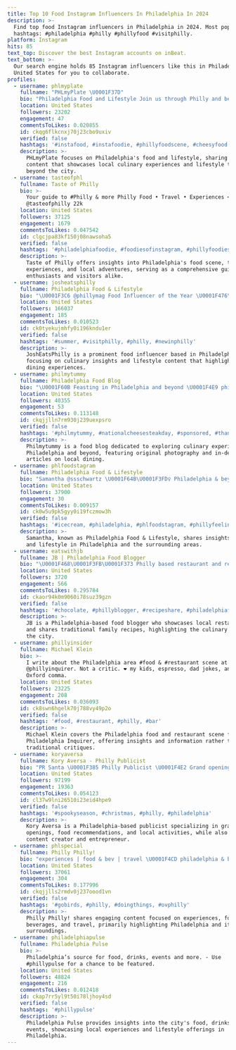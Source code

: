 ```yaml
---
title: Top 10 Food Instagram Influencers In Philadelphia In 2024
description: >-
  Find top food Instagram influencers in Philadelphia in 2024. Most popular
  hashtags: #philadelphia #philly #phillyfood #visitphilly.
platform: Instagram
hits: 85
text_top: Discover the best Instagram accounts on inBeat.
text_bottom: >-
  Our search engine holds 85 Instagram influencers like this in Philadelphia,
  United States for you to collaborate.
profiles:
  - username: phlmyplate
    fullname: "PHLmyPlate \U0001F37D"
    bio: "Philadelphia Food and Lifestyle Join us through Philly and beyond\U0001F4CD \U0001F4F8 Original content by @wdans22 @kaitglock DM// phlmyplate@gmail.com \U0001F4E7"
    location: United States
    followers: 23202
    engagement: 47
    commentsToLikes: 0.020855
    id: ckqg6flkcnxj70j23cbo9uxiv
    verified: false
    hashtags: '#instafood, #instafoodie, #phillyfoodscene, #cheesyfood'
    description: >-
      PHLmyPlate focuses on Philadelphia's food and lifestyle, sharing original
      content that showcases local culinary experiences and lifestyle trends
      beyond the city.
  - username: tasteofphl
    fullname: Taste of Philly
    bio: >-
      Your guide to #Philly & more Philly Food • Travel • Experiences ➡️TikTok:
      @tasteofphilly 22k
    location: United States
    followers: 37125
    engagement: 1679
    commentsToLikes: 0.047542
    id: clgcjpa83kf150j08nawsoha5
    verified: false
    hashtags: '#philadelphiafoodie, #foodiesofinstagram, #phillyfoodies, #eats'
    description: >-
      Taste of Philly offers insights into Philadelphia's food scene, travel
      experiences, and local adventures, serving as a comprehensive guide for
      enthusiasts and visitors alike.
  - username: josheatsphilly
    fullname: Philadelphia Food & Lifestyle
    bio: "\U0001F3C6 @phillymag Food Influencer of the Year \U0001F476\U0001F3FE Hungry since birth \U0001F308 #JoshEatsPhilly \U0001F4EB josheatsphilly@gmail.com"
    location: United States
    followers: 166037
    engagement: 185
    commentsToLikes: 0.010523
    id: ck0tyekujmhfy0i196kndu1er
    verified: false
    hashtags: '#summer, #visitphilly, #philly, #newinphilly'
    description: >-
      JoshEatsPhilly is a prominent food influencer based in Philadelphia,
      focusing on culinary insights and lifestyle content that highlights local
      dining experiences.
  - username: philmytummy
    fullname: Philadelphia Food Blog
    bio: "\U0001F60B Feasting in Philadelphia and beyond \U0001F4E9 philmytummy1@gmail.com \U0001F4F8 All original photos + video \U0001F4CDVisit our website for full feature articles"
    location: United States
    followers: 40355
    engagement: 53
    commentsToLikes: 0.113148
    id: ckqjjlln7rm930j239uexpsro
    verified: false
    hashtags: '#philmytummy, #nationalcheesesteakday, #sponsored, #thanksubereats'
    description: >-
      Philmytummy is a food blog dedicated to exploring culinary experiences in
      Philadelphia and beyond, featuring original photography and in-depth
      articles on local dining.
  - username: phlfoodstagram
    fullname: Philadelphia Food & Lifestyle
    bio: "Samantha @ssschwartz \U0001F64B\U0001F3FD‍♀️ Philadelphia & beyond \U0001F4CD #phlfoodstagram \U0001F4F2 DM/Phlfoodstagram@gmail.com \U0001F48C"
    location: United States
    followers: 37900
    engagement: 30
    commentsToLikes: 0.009157
    id: ck0w5u9pk5gyy0i19fczmow3h
    verified: false
    hashtags: '#icecream, #philadelphia, #phlfoodstagram, #phillyfeeling'
    description: >-
      Samantha, known as Philadelphia Food & Lifestyle, shares insights on food
      and lifestyle in Philadelphia and the surrounding areas.
  - username: eatswithjb
    fullname: JB | Philadelphia Food Blogger
    bio: "\U0001F468\U0001F3FB‍\U0001F373 Philly based restaurant and recipe blog \U0001F355 Tastiest restaurants in town \U0001F5C3 Traditional family recipes"
    location: United States
    followers: 3720
    engagement: 566
    commentsToLikes: 0.295784
    id: ckaor94k0m9060i78suz39gzn
    verified: false
    hashtags: '#chocolate, #phillyblogger, #recipeshare, #philadelphiafoodie'
    description: >-
      JB is a Philadelphia-based food blogger who showcases local restaurants
      and shares traditional family recipes, highlighting the culinary scene of
      the city.
  - username: phillyinsider
    fullname: Michael Klein
    bio: >-
      I write about the Philadelphia area #food & #restaurant scene at
      @phillyinquirer. Not a critic. ❤️ my kids, espresso, dad jokes, and the
      Oxford comma.
    location: United States
    followers: 23225
    engagement: 208
    commentsToLikes: 0.036093
    id: ck8swn6hgelk70j788vy49p2o
    verified: false
    hashtags: '#food, #restaurant, #philly, #bar'
    description: >-
      Michael Klein covers the Philadelphia food and restaurant scene for the
      Philadelphia Inquirer, offering insights and information rather than
      traditional critiques.
  - username: koryaversa
    fullname: Kory Aversa - Philly Publicist
    bio: "PR Santa \U0001F385 Philly Publicist \U0001F4E2 Grand openings, restaurant / food tips, things to do, Pennsylvania things. Content Creator & Entrepreneur @aversapr \U0001F3F3️‍\U0001F308"
    location: United States
    followers: 97199
    engagement: 19363
    commentsToLikes: 0.054123
    id: cl37w9lni26510i23eid4hpe9
    verified: false
    hashtags: '#spookyseason, #christmas, #philly, #philadelphia'
    description: >-
      Kory Aversa is a Philadelphia-based publicist specializing in grand
      openings, food recommendations, and local activities, while also being a
      content creator and entrepreneur.
  - username: phlspecial
    fullname: Philly Philly!
    bio: "experiences | food & bev | travel \U0001F4CD philadelphia & beyond ✈️ \U0001F48C phlspecial@gmail.com \U0001F4F8 #phlspecial"
    location: United States
    followers: 37061
    engagement: 304
    commentsToLikes: 0.177996
    id: ckqjjlls2rmdv0j237oood1vn
    verified: false
    hashtags: '#gobirds, #philly, #doingthings, #ovphilly'
    description: >-
      Philly Philly! shares engaging content focused on experiences, food and
      beverages, and travel, primarily highlighting Philadelphia and its
      surroundings.
  - username: philadelphiapulse
    fullname: Philadelphia Pulse
    bio: >-
      Philadelphia’s source for food, drinks, events and more. - Use
      #phillypulse for a chance to be featured.
    location: United States
    followers: 48824
    engagement: 216
    commentsToLikes: 0.012418
    id: ckap7rr5yl9t50i78ljhoy4sd
    verified: false
    hashtags: '#phillypulse'
    description: >-
      Philadelphia Pulse provides insights into the city's food, drinks, and
      events, showcasing local experiences and lifestyle offerings in
      Philadelphia.
---
```


